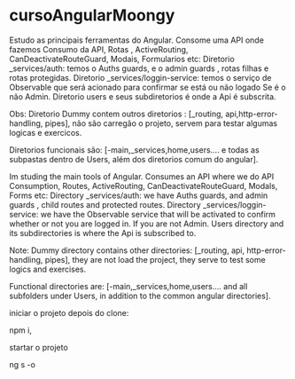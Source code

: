 # cursoAngularMoongy
Estudo as principais ferramentas do Angular. Consome uma API onde fazemos Consumo da API, Rotas , ActiveRouting, CanDeactivateRouteGuard, Modais, Formularios etc: Diretorio _services/auth: temos o Auths guards, e o admin guards , rotas filhas e rotas protegidas. Diretorio _services/loggin-service: temos o serviço de Observable que será acionado para confirmar se está ou não logado Se é o não Admin. Diretorio users e seus subdiretorios é onde a Api é subscrita.

Obs: Diretorio Dummy contem outros diretorios : [_routing, api,http-error-handling, pipes], não são carregão o projeto, servem para testar algumas logicas e exercicos.

Diretorios funcionais são: [-main,_services,home,users.... e todas as subpastas dentro de Users, além dos diretorios comum do angular].

Im studing the main tools of Angular. Consumes an API where we do API Consumption, Routes, ActiveRouting, CanDeactivateRouteGuard, Modals, Forms etc: Directory _services/auth: we have Auths guards, and admin guards , child routes and protected routes. Directory _services/loggin-service: we have the Observable service that will be activated to confirm whether or not you are logged in. If you are not Admin. Users directory and its subdirectories is where the Api is subscribed to.

Note: Dummy directory contains other directories: [_routing, api, http-error-handling, pipes], they are not load the project, they serve to test some logics and exercises.

Functional directories are: [-main,_services,home,users.... and all subfolders under Users, in addition to the common angular directories].

iniciar o projeto depois do clone:

npm i,

startar o projeto

ng s -o
